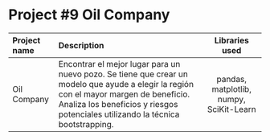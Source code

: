 # Project #9 Oil Company



| Project name          | Description            | Libraries used              |
| :-------------------- | :--------------------- |:---------------------------:|
|Oil Company | Encontrar el mejor lugar para un nuevo pozo. Se tiene que crear un modelo que ayude a elegir la región con el mayor margen de beneficio. Analiza los beneficios y riesgos potenciales utilizando la técnica bootstrapping. |pandas, matplotlib, numpy, SciKit-Learn          |
